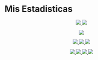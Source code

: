 # Mis Estadisticas
<p align="center"><a href="#">
  <img src="https://github-readme-stats.vercel.app/api?username=FabriSoftware&show_icons=true&include_all_commits=true&line_height=33&count_private=true&theme=radical" />
  <img src="https://github-readme-stats.vercel.app/api/top-langs?username=FabriSoftware&langs_count=4&count_private=true&theme=radical" />
</a></p>
<p align="center"><a href="#">
  <img src="https://github-profile-trophy.vercel.app/?username=FabriSoftware&margin-w=28&margin-h=15&theme=nord" />
</p></a></p>
  
<p align="center"><a href="#">
  <img src="https://img.shields.io/badge/-Python-2e3440?logoColor=81a1c1&logo=PYTHON" />
  <img src="https://img.shields.io/badge/-PHP-2e3440?logoColor=81a1c1&logo=PHP" />
  <img src="https://img.shields.io/badge/-SQL-2e3440?logoColor=81a1c1&logo=MySQL" />
</a></p>
<p align="center"><a href="#">
  <img src="https://img.shields.io/badge/-Git-2e3440?logoColor=81a1c1&logo=git" />
  <img src="https://img.shields.io/badge/-Github-2e3440?logoColor=81a1c1&logo=github" />
  <img src="https://img.shields.io/badge/-Linux-2e3440?logoColor=81a1c1&logo=linux" />
  <img src="https://img.shields.io/badge/-Ubuntu-2e3440?logoColor=81a1c1&logo=ubuntu" />
</a></p>
  
<br><br><br><br>

